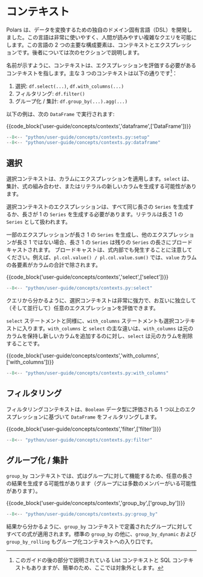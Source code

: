 # コンテキスト

Polars は、データを変換するための独自のドメイン固有言語（DSL）を開発しました。この言語は非常に使いやすく、人間が読みやすい複雑なクエリを可能にします。この言語の 2 つの主要な構成要素は、コンテキストとエクスプレッションです。後者については次のセクションで説明します。

名前が示すように、コンテキストは、エクスプレッションを評価する必要があるコンテキストを指します。主な 3 つのコンテキストは以下の通りです[^1]：

1. 選択: `df.select(...)`, `df.with_columns(...)`
1. フィルタリング: `df.filter()`
1. グループ化 / 集計: `df.group_by(...).agg(...)`

以下の例は、次の `DataFrame` で実行されます:

{{code_block('user-guide/concepts/contexts','dataframe',['DataFrame'])}}

```python exec="on" result="text" session="user-guide/contexts"
--8<-- "python/user-guide/concepts/contexts.py:setup"
--8<-- "python/user-guide/concepts/contexts.py:dataframe"
```

## 選択

選択コンテキストは、カラムにエクスプレッションを適用します。`select` は、集計、式の組み合わせ、またはリテラルの新しいカラムを生成する可能性があります。

選択コンテキストのエクスプレッションは、すべて同じ長さの `Series` を生成するか、長さが 1 の `Series` を生成する必要があります。リテラルは長さ 1 の `Series` として扱われます。

一部のエクスプレッションが長さ 1 の `Series` を生成し、他のエクスプレッションが長さ 1 ではない場合、長さ 1 の `Series` は残りの `Series` の長さにブロードキャストされます。
ブロードキャストは、式内部でも発生することに注意してください。例えば、`pl.col.value() / pl.col.value.sum()` では、`value` カラムの各要素がカラムの合計で除されます。

{{code_block('user-guide/concepts/contexts','select',['select'])}}

```python exec="on" result="text" session="user-guide/contexts"
--8<-- "python/user-guide/concepts/contexts.py:select"
```

クエリから分かるように、選択コンテキストは非常に強力で、お互いに独立して（そして並行して）任意のエクスプレッションを評価できます。

`select` ステートメントと同様に、`with_columns` ステートメントも選択コンテキストに入ります。`with_columns` と `select` の主な違いは、`with_columns` は元のカラムを保持し新しいカラムを追加するのに対し、`select` は元のカラムを削除することです。

{{code_block('user-guide/concepts/contexts','with_columns',['with_columns'])}}

```python exec="on" result="text" session="user-guide/contexts"
--8<-- "python/user-guide/concepts/contexts.py:with_columns"
```

## フィルタリング

フィルタリングコンテキストは、`Boolean` データ型に評価される 1 つ以上のエクスプレッションに基づいて `DataFrame` をフィルタリングします。

{{code_block('user-guide/concepts/contexts','filter',['filter'])}}

```python exec="on" result="text" session="user-guide/contexts"
--8<-- "python/user-guide/concepts/contexts.py:filter"
```

## グループ化 / 集計

`group_by` コンテキストでは、式はグループに対して機能するため、任意の長さの結果を生成する可能性があります（グループには多数のメンバーがいる可能性があります）。

{{code_block('user-guide/concepts/contexts','group_by',['group_by'])}}

```python exec="on" result="text" session="user-guide/contexts"
--8<-- "python/user-guide/concepts/contexts.py:group_by"
```

結果から分かるように、`group_by` コンテキストで定義されたグループに対してすべての式が適用されます。標準の `group_by` の他に、`group_by_dynamic` および `group_by_rolling` もグループ化コンテキストへの入り口です。

[^1]: このガイドの後の部分で説明されている List コンテキストと SQL コンテキストもありますが、簡単のため、ここでは対象外とします。
